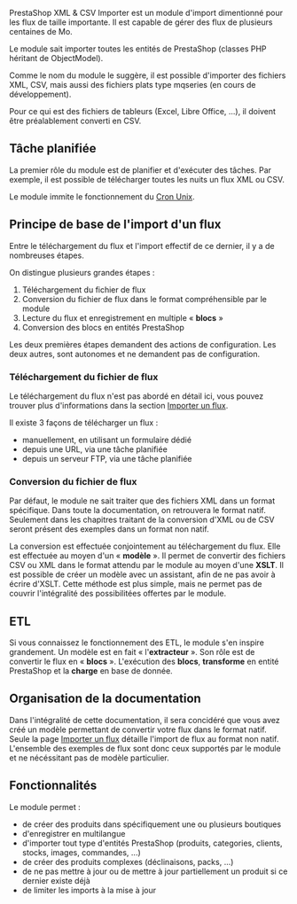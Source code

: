 PrestaShop XML & CSV Importer est un module d'import dimentionné pour les flux de taille importante.
Il est capable de gérer des flux de plusieurs centaines de Mo.

Le module sait importer toutes les entités de PrestaShop (classes PHP héritant de ObjectModel).

Comme le nom du module le suggère, il est possible d'importer des fichiers XML, CSV, mais aussi des fichiers plats type mqseries (en cours de développement).

Pour ce qui est des fichiers de tableurs (Excel, Libre Office, ...), il doivent être préalablement converti en CSV.

## Tâche planifiée

La premier rôle du module est de planifier et d'exécuter des tâches. Par exemple, il est possible de télécharger toutes les nuits un flux XML ou CSV.

Le module immite le fonctionnement du [Cron Unix](https://fr.wikipedia.org/wiki/Cron).

## Principe de base de l'import d'un flux

Entre le téléchargement du flux et l'import effectif de ce dernier, il y a de nombreuses étapes.

On distingue plusieurs grandes étapes :
1. Téléchargement du fichier de flux
2. Conversion du fichier de flux dans le format compréhensible par le module
3. Lecture du flux et enregistrement en multiple « **blocs** »
4. Conversion des blocs en entités PrestaShop

Les deux premières étapes demandent des actions de configuration. Les deux autres, sont autonomes et ne demandent pas de configuration.

### Téléchargement du fichier de flux

Le téléchargement du flux n'est pas abordé en détail ici, vous pouvez trouver plus d'informations dans la section [Importer un flux](!fr/Importer_un_flux).

Il existe 3 façons de télécharger un flux :
- manuellement, en utilisant un formulaire dédié
- depuis une URL, via une tâche planifiée
- depuis un serveur FTP, via une tâche planifiée

### Conversion du fichier de flux

Par défaut, le module ne sait traiter que des fichiers XML dans un format spécifique. Dans toute la documentation, on retrouvera le format natif. Seulement dans les chapitres traitant de la conversion d'XML ou de CSV seront présent des exemples dans un format non natif.

La conversion est effectuée conjointement au téléchargement du flux. Elle est effectuée au moyen d'un « **modèle** ». Il permet de convertir des fichiers CSV ou XML dans le format attendu par le module au moyen d'une **XSLT**. Il est possible de créer un modèle avec un assistant, afin de ne pas avoir à écrire d'XSLT. Cette méthode est plus simple, mais ne permet pas de couvrir l'intégralité des possibilitées offertes par le module.

## ETL

Si vous connaissez le fonctionnement des ETL, le module s'en inspire grandement. Un modèle est en fait « l'**extracteur** ». Son rôle est de convertir le flux en « **blocs** ». L'exécution des **blocs**, **transforme** en entité PrestaShop et la **charge** en base de donnée.

## Organisation de la documentation

Dans l'intégralité de cette documentation, il sera concidéré que vous avez créé un modèle permettant de convertir votre flux dans le format natif. Seule la page [Importer un flux](!fr/Importer_un_flux) détaille l'import de flux au format non natif. L'ensemble des exemples de flux sont donc ceux supportés par le module et ne nécéssitant pas de modèle particulier.

## Fonctionnalités

Le module permet :
- de créer des produits dans spécifiquement une ou plusieurs boutiques
- d'enregistrer en multilangue
- d'importer tout type d'entités PrestaShop (produits, categories, clients, stocks, images, commandes, ...)
- de créer des produits complexes (déclinaisons, packs, ...)
- de ne pas mettre à jour ou de mettre à jour partiellement un produit si ce dernier existe déjà
- de limiter les imports à la mise à jour
